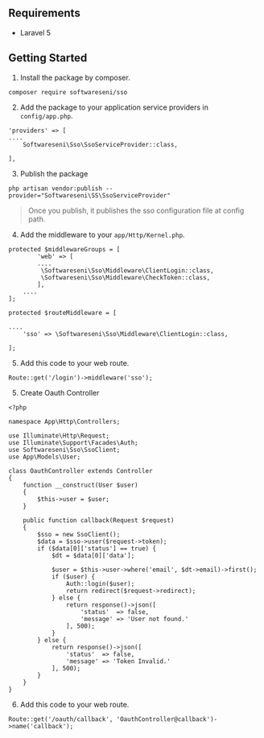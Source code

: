 ## Requirements
* Laravel 5 

## Getting Started
1. Install the package by composer.
```
composer require softwareseni/sso
```
2. Add the package to your application service providers in `config/app.php`.
```
'providers' => [
....
	Softwareseni\Sso\SsoServiceProvider::class,

],
```
3. Publish the package
```
php artisan vendor:publish --provider="Softwareseni\SS\SsoServiceProvider"
```
> Once you publish, it publishes the sso configuration file at config path.
4. Add the middleware to your `app/Http/Kernel.php`.
```
protected $middlewareGroups = [
        'web' => [
		....
		 \Softwareseni\Sso\Middleware\ClientLogin::class,
		 \Softwareseni\Sso\Middleware\CheckToken::class,
        ],
	....
];
	
protected $routeMiddleware = [

....
	'sso' => \Softwareseni\Sso\Middleware\ClientLogin::class,

];
```
5. Add this code to your web route.
```
Route::get('/login')->middleware('sso');
```
5. Create Oauth Controller
```
<?php

namespace App\Http\Controllers;

use Illuminate\Http\Request;
use Illuminate\Support\Facades\Auth;
use Softwareseni\Sso\SsoClient;
use App\Models\User;

class OauthController extends Controller
{
    function __construct(User $user)
    {
    	$this->user = $user;
    }

    public function callback(Request $request)
    {
    	$sso = new SsoClient();
    	$data = $sso->user($request->token);
        if ($data[0]['status'] == true) {
            $dt = $data[0]['data'];

            $user = $this->user->where('email', $dt->email)->first();
            if ($user) {
                Auth::login($user);
                return redirect($request->redirect);
            } else {
                return response()->json([
                    'status'  => false,
                    'message' => 'User not found.'
                ], 500);
            }
        } else {
            return response()->json([
                'status'  => false,
                'message' => 'Token Invalid.'
            ], 500);
        }
    }
}
```
6. Add this code to your web route.
```
Route::get('/oauth/callback', 'OauthController@callback')->name('callback');
```
